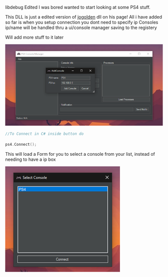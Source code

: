 libdebug Edited 
I was bored wanted to start looking at some PS4 stuff. 

This DLL is just a edited version of [jogolden](https://github.com/jogolden/ps4debug) dll on his page!
All i have added so far is when you setup connection you dont need to specify ip
Consoles ip/name will be handled thru a ui/console manager saving to the registery

Will add more stuff to it later

![Console Manager](consolemanger.png)


```cpp
//To Connect in C# inside button do

ps4.Connect();
```
This will load a Form for you to select a console from your list, instead of needing to have a ip box

![Console Connect](consoleConnect.png)

